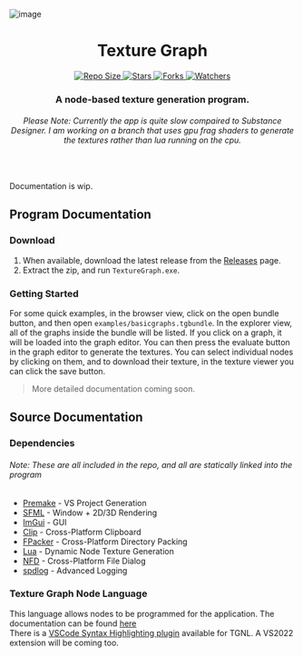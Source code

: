 ![image](https://user-images.githubusercontent.com/33568643/174427714-5e855101-8380-416b-b326-6bdef5ac5434.png)

<h1 align="center"> Texture Graph </h2>
<p align="center">
    <a href="#">
        <img src="https://img.shields.io/github/repo-size/oxi-dev0/Texture-Graph" alt="Repo Size">
    </a>
    <a href="#">
        <img src="https://img.shields.io/github/stars/oxi-dev0/Texture-Graph" alt="Stars">
    </a>
    <a href="#">
        <img src="https://img.shields.io/github/forks/oxi-dev0/Texture-Graph" alt="Forks">
    </a>
    <a href="#">
        <img src="https://img.shields.io/github/watchers/oxi-dev0/Texture-Graph" alt="Watchers">
    </a>
</p>

<h3 align="center"> A node-based texture generation program. </h3>
<h6 align="center"> Please Note: Currently the app is quite slow compaired to Substance Designer. I am working on a branch that uses gpu frag shaders to generate the textures rather than lua running on the cpu. </h6>
<br>

Documentation is wip.

<h2> Program Documentation </h2>
<h3> Download </h3>

1. When available, download the latest release from the [Releases](https://github.com/oxi-dev0/Texture-Graph/releases) page.  
2. Extract the zip, and run `TextureGraph.exe`.

<h3> Getting Started </h3>

For some quick examples, in the browser view, click on the open bundle button, and then open `examples/basicgraphs.tgbundle`. In the explorer view, all of the graphs inside the bundle will be listed. If you click on a graph, it will be loaded into the graph editor. You can then press the evaluate button in the graph editor to generate the textures. You can select individual nodes by clicking on them, and to download their texture, in the texture viewer you can click the save button.

> More detailed documentation coming soon.


<h2> Source Documentation </h2>
<h3> Dependencies </h3>
<h6> Note: These are all included in the repo, and all are statically linked into the program </h6>

- [Premake](https://github.com/premake/premake-core) - VS Project Generation
- [SFML](https://github.com/SFML/SFML) - Window + 2D/3D Rendering
- [ImGui](https://github.com/ocornut/imgui) - GUI
- [Clip](https://github.com/dacap/clip) - Cross-Platform Clipboard
- [FPacker](https://github.com/oxi-dev0/fpacker) - Cross-Platform Directory Packing
- [Lua](https://github.com/lua/lua) - Dynamic Node Texture Generation
- [NFD](https://github.com/btzy/nativefiledialog-extended) - Cross-Platform File Dialog
- [spdlog](https://github.com/gabime/spdlog) - Advanced Logging

<h3> Texture Graph Node Language </h3>

This language allows nodes to be programmed for the application. The documentation can be found [here](https://github.com/oxi-dev0/Texture-Graph/tree/main/src/Nodes)  
There is a [VSCode Syntax Highlighting plugin](https://github.com/oxi-dev0/TGNL) available for TGNL. A VS2022 extension will be coming too.
